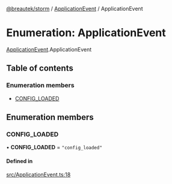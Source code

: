 [@breautek/storm](../README.md) / [ApplicationEvent](../modules/ApplicationEvent.md) / ApplicationEvent

# Enumeration: ApplicationEvent

[ApplicationEvent](../modules/ApplicationEvent.md).ApplicationEvent

## Table of contents

### Enumeration members

- [CONFIG\_LOADED](ApplicationEvent.ApplicationEvent-1.md#config_loaded)

## Enumeration members

### CONFIG\_LOADED

• **CONFIG\_LOADED** = `"config_loaded"`

#### Defined in

[src/ApplicationEvent.ts:18](https://github.com/breautek/storm/blob/012dd73/src/ApplicationEvent.ts#L18)

